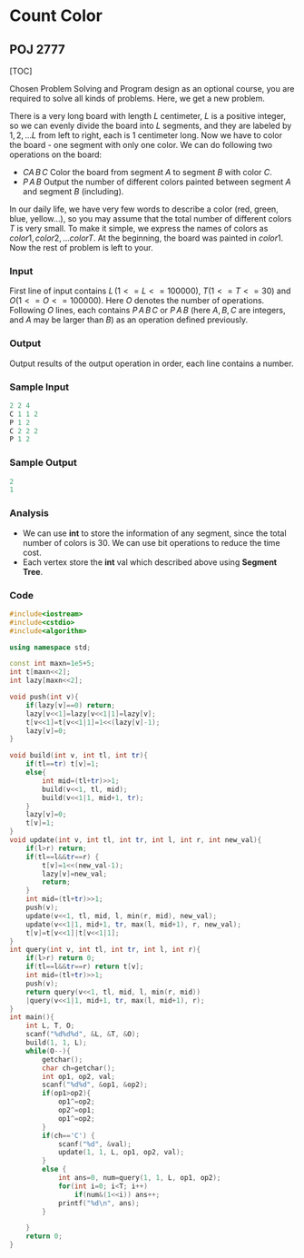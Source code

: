 # Count Color

## POJ 2777

[TOC]

Chosen Problem Solving and Program design as an optional course, you are required to solve all kinds of problems. Here, we get a new problem. 

There is a very long board with length $L$ centimeter, $L$ is a positive integer, so we can evenly divide the board into $L$ segments, and they are labeled by $1, 2, ... L$ from left to right, each is 1 centimeter long. Now we have to color the board - one segment with only one color. We can do following two operations on the board: 

+ $C A\,B\,C$ Color the board from segment $A$ to segment $B$ with color $C$. 
+ $P\,A\,B$ Output the number of different colors painted between segment $A$ and segment $B$ (including). 

In our daily life, we have very few words to describe a color (red, green, blue, yellow…), so you may assume that the total number of different colors $T$ is very small. To make it simple, we express the names of colors as $color 1, color 2, ... color T$. At the beginning, the board was painted in $color 1$. Now the rest of problem is left to your.   

### Input

First line of input contains $L\, (1 <= L <= 100000)$, $T (1 <= T <= 30)$ and $O (1 <= O <= 100000)$. Here $O$ denotes the number of operations. Following $O$ lines, each contains $P\, A\, B\, C$ or $P\, A\, B$ (here $A, B, C$ are integers, and $A$ may be larger than $B$) as an operation defined previously.

### Output

Output results of the output operation in order, each line contains a number.

### Sample Input

```c++
2 2 4
C 1 1 2
P 1 2
C 2 2 2
P 1 2
```

### Sample Output

```c++
2
1
```

### Analysis

+ We can use **int** to store the information of any segment, since the total number of colors is 30. We can use bit operations to reduce the time cost.
+ Each vertex store the **int** val which described above using **Segment Tree**.

### Code

```c++
#include<iostream>
#include<cstdio>
#include<algorithm>

using namespace std;

const int maxn=1e5+5;
int t[maxn<<2];
int lazy[maxn<<2];

void push(int v){
	if(lazy[v]==0) return;
	lazy[v<<1]=lazy[v<<1|1]=lazy[v];
	t[v<<1]=t[v<<1|1]=1<<(lazy[v]-1);
	lazy[v]=0;
}

void build(int v, int tl, int tr){
	if(tl==tr) t[v]=1;
	else{
		int mid=(tl+tr)>>1;
		build(v<<1, tl, mid);
		build(v<<1|1, mid+1, tr);
	}
	lazy[v]=0;
	t[v]=1;
}
void update(int v, int tl, int tr, int l, int r, int new_val){
	if(l>r) return;
	if(tl==l&&tr==r) {
		t[v]=1<<(new_val-1);
		lazy[v]=new_val;
		return;
	}
	int mid=(tl+tr)>>1;
	push(v);
	update(v<<1, tl, mid, l, min(r, mid), new_val);
	update(v<<1|1, mid+1, tr, max(l, mid+1), r, new_val);
	t[v]=t[v<<1]|t[v<<1|1];
}
int query(int v, int tl, int tr, int l, int r){
	if(l>r) return 0;
	if(tl==l&&tr==r) return t[v];
	int mid=(tl+tr)>>1;
	push(v);
	return query(v<<1, tl, mid, l, min(r, mid))
	|query(v<<1|1, mid+1, tr, max(l, mid+1), r);
}
int main(){
	int L, T, O;
	scanf("%d%d%d", &L, &T, &O);
	build(1, 1, L);
	while(O--){
		getchar();
		char ch=getchar();
		int op1, op2, val;
		scanf("%d%d", &op1, &op2);
		if(op1>op2){
			op1^=op2;
			op2^=op1;
			op1^=op2;
		}
		if(ch=='C') {
			scanf("%d", &val);
			update(1, 1, L, op1, op2, val);
		}
		else {
			int ans=0, num=query(1, 1, L, op1, op2);
			for(int i=0; i<T; i++) 
				if(num&(1<<i)) ans++;
			printf("%d\n", ans);
		}

	}
	return 0;
}

```

